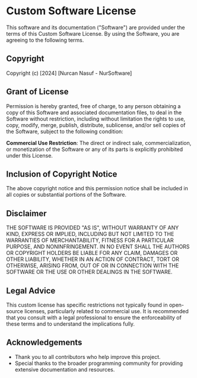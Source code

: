 # Custom Software License

This software and its documentation ("Software") are provided under the terms of this Custom Software License. By using the Software, you are agreeing to the following terms.

## Copyright

Copyright (c) [2024] [Nurcan Nasuf - NurSoftware]

## Grant of License

Permission is hereby granted, free of charge, to any person obtaining a copy of this Software and associated documentation files, to deal in the Software without restriction, including without limitation the rights to use, copy, modify, merge, publish, distribute, sublicense, and/or sell copies of the Software, subject to the following condition:

**Commercial Use Restriction**: The direct or indirect sale, commercialization, or monetization of the Software or any of its parts is explicitly prohibited under this License.

## Inclusion of Copyright Notice

The above copyright notice and this permission notice shall be included in all copies or substantial portions of the Software.

## Disclaimer

THE SOFTWARE IS PROVIDED "AS IS", WITHOUT WARRANTY OF ANY KIND, EXPRESS OR IMPLIED, INCLUDING BUT NOT LIMITED TO THE WARRANTIES OF MERCHANTABILITY, FITNESS FOR A PARTICULAR PURPOSE, AND NONINFRINGEMENT. IN NO EVENT SHALL THE AUTHORS OR COPYRIGHT HOLDERS BE LIABLE FOR ANY CLAIM, DAMAGES OR OTHER LIABILITY, WHETHER IN AN ACTION OF CONTRACT, TORT OR OTHERWISE, ARISING FROM, OUT OF OR IN CONNECTION WITH THE SOFTWARE OR THE USE OR OTHER DEALINGS IN THE SOFTWARE.

## Legal Advice

This custom license has specific restrictions not typically found in open-source licenses, particularly related to commercial use. It is recommended that you consult with a legal professional to ensure the enforceability of these terms and to understand the implications fully.

## Acknowledgements

- Thank you to all contributors who help improve this project.
- Special thanks to the broader programming community for providing extensive documentation and resources.

